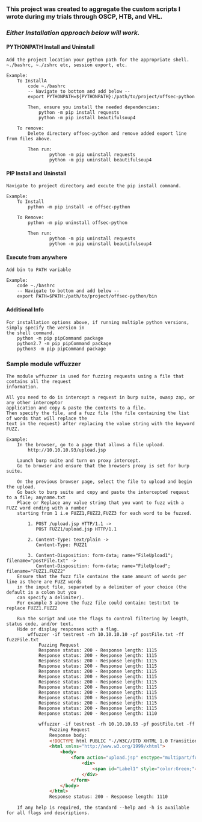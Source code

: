### __This project was created to aggregate the custom scripts I wrote during my trials through OSCP, HTB, and VHL.__ ###

### *Either Installation approach below will work.* ###

#### PYTHONPATH Install and Uninstall ####
    Add the project location your python path for the appropriate shell.
    ~./bashrc, ~./zshrc etc, session export, etc.
    
    Example:
        To InstallA
            code ~./bashrc
            -- Navigate to bottom and add below --
            export PYTHONPATH=${PYTHONPATH}:/path/to/project/offsec-python

            Then, ensure you install the needed dependencies:
                python -m pip install requests
                python -m pip install beautifulsoup4
        
        To remove:
            Delete directory offsec-python and remove added export line from files above.
        
            Then run:
                    python -m pip uninstall requests
                    python -m pip uninstall beautifulsoup4

#### PIP Install and Uninstall ####
    Navigate to project directory and excute the pip install command.

    Example:
        To Install
            python -m pip install -e offsec-python
        
        To Remove:
            python -m pip uninstall offsec-python 
        
            Then run:
                    python -m pip uninstall requests
                    python -m pip uninstall beautifulsoup4

#### Execute from anywhere ####
    Add bin to PATH variable

    Example:
        code ~./bashrc
        -- Navigate to bottom and add below --
        export PATH=$PATH:/path/to/project/offsec-python/bin

#### Additional Info ####
    For installation options above, if running multiple python versions, simply specify the version in 
    the shell command.
        python -m pip pipCommand package
        python2.7 -m pip pipCommand package
        python3 -m pip pipCommand package


### Sample module wffuzzer ###
    The module wffuzzer is used for fuzzing requests using a file that contains all the request 
    information.
    
    All you need to do is intercept a request in burp suite, owasp zap, or any other interceptor 
    application and copy & paste the contents to a file.
    Then specify the file, and a fuzz file (the file containing the list of words that will replace the 
    text in the request) after replacing the value string with the keyword FUZZ.

    Example:
        In the browser, go to a page that allows a file upload.
            http://10.10.10.93/upload.jsp

        Launch burp suite and turn on proxy intercept.
        Go to browser and ensure that the browsers proxy is set for burp suite.
        
        On the previous browser page, select the file to upload and begin the upload.
        Go back to burp suite and copy and paste the intercepted request to a file; anyname.txt
        Place or Replace any value string that you want to fuzz with a FUZZ word ending with a number
        starting from 1 i.e FUZZ1,FUZZ2,FUZZ3 for each word to be fuzzed.

            1. POST /upload.jsp HTTP/1.1 -> 
               POST FUZZ1/upload.jsp HTTP/1.1

            2. Content-Type: text/plain -> 
               Content-Type: FUZZ1

            3. Content-Disposition: form-data; name="FileUpload1"; filename="postFile.txt" -> 
               Content-Disposition: form-data; name="FileUpload"; filename="FUZZ1.FUZZ2"
        Ensure that the fuzz file contains the same amount of words per line as there are FUZZ words 
        in the input file, separated by a delimiter of your choice (the default is a colon but you
        can specify a delimiter). 
        For example 3 above the fuzz file could contain: test:txt to replace FUZZ1.FUZZ2

        Run the script and use the flags to control filtering by length, status code, and/or text. 
        Hide or display responses with a flag.
            wffuzzer -if testrest -rh 10.10.10.10 -pf postFile.txt -ff fuzzFile.txt                    
                Fuzzing Request
                Response status: 200 - Response length: 1115
                Response status: 200 - Response length: 1115
                Response status: 200 - Response length: 1115
                Response status: 200 - Response length: 1115
                Response status: 200 - Response length: 1115
                Response status: 200 - Response length: 1115
                Response status: 200 - Response length: 1115
                Response status: 200 - Response length: 1115
                Response status: 200 - Response length: 1115
                Response status: 200 - Response length: 1115
                Response status: 200 - Response length: 1115
                Response status: 200 - Response length: 1115
                Response status: 200 - Response length: 1110
```html
            wffuzzer -if testrest -rh 10.10.10.93 -pf postFile.txt -ff fuzzFile.txt -fl "1115" -sr
                Fuzzing Request
                Response body: 
                <!DOCTYPE html PUBLIC "-//W3C//DTD XHTML 1.0 Transitional//EN" "http://www.w3.org/TR/xhtml1/DTD/xhtml1-transitional.dtd">
                <html xmlns="http://www.w3.org/1999/xhtml">
                    <body>
                        <form action="upload.jsp" enctype="multipart/form-data" id="form1" method="post" name="form1">
                            <div>
                                <span id="Label1" style="color:Green;">File uploaded successfully.</span>
                            </div>
                        </form>
                    </body>
                </html>
                Response status: 200 - Response length: 1110
```
        If any help is required, the standard --help and -h is available for all flags and descriptions.
